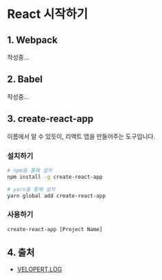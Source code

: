 # React 시작하기

## 1. Webpack

작성중...

## 2. Babel

작성중...

## 3. create-react-app

이름에서 알 수 있듯이, 리액트 앱을 만들어주는 도구입니다.

### 설치하기

```bash
# npm을 통해 설치
npm install -g create-react-app

# yarn을 통해 설치
yarn global add create-react-app
```

### 사용하기

```bash
create-react-app [Project Name]
```

## 4. 출처
- [VELOPERT.LOG](https://velopert.com/3621)